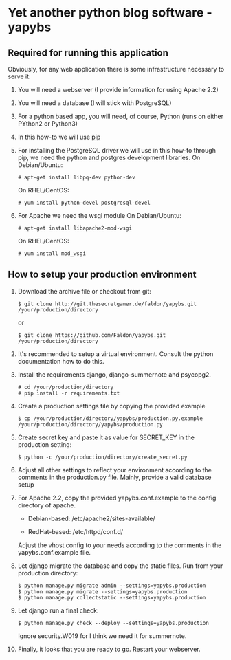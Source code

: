Yet another python blog software - yapybs
========================================
Required for running this application
-------------------------------------
Obviously, for any web application there is some infrastructure necessary to serve it:

1.  You will need a webserver (I provide information for using Apache 2.2)
2.  You will need a database (I will stick with PostgreSQL)
3.  For a python based app, you will need, of course, Python (runs on either PYthon2 or Python3)
4.  In this how-to we will use [pip](https://pypi.python.org/pypi/pip)
5.  For installing the PostgreSQL driver we will use in this how-to through pip, we need the python and postgres 
    development libraries.
    On Debian/Ubuntu:
        
        # apt-get install libpq-dev python-dev
    On RHEL/CentOS:
        
        # yum install python-devel postgresql-devel
6.  For Apache we need the wsgi module
    On Debian/Ubuntu:
        
        # apt-get install libapache2-mod-wsgi
    On RHEL/CentOS:
        
        # yum install mod_wsgi
        
How to setup your production environment
----------------------------------------
1.  Download the archive file or checkout from git:

        $ git clone http://git.thesecretgamer.de/faldon/yapybs.git /your/production/directory
    or
        
        $ git clone https://github.com/Faldon/yapybs.git /your/production/directory
        
2.  It's recommended to setup a virtual environment. Consult the python documentation how to do this.
3.  Install the requirements django, django-summernote and psycopg2.
        
        # cd /your/production/directory
        # pip install -r requirements.txt
4.  Create a production settings file by copying the provided example
        
        $ cp /your/production/directory/yapybs/production.py.example /your/production/directory/yapybs/production.py
5.  Create secret key and paste it as value for SECRET_KEY in the production setting:
        
        $ python -c /your/production/directory/create_secret.py
6.  Adjust all other settings to reflect your environment according to the comments in the production.py file.
    Mainly, provide a valid database setup
7.  For Apache 2.2, copy the provided yapybs.conf.example to the config directory of apache.

     + Debian-based: /etc/apache2/sites-available/
    
     + RedHat-based: /etc/httpd/conf.d/
    
    Adjust the vhost config to your needs according to the comments in the yapybs.conf.example file.
8.  Let django migrate the database and copy the static files. Run from your production directory:
        
        $ python manage.py migrate admin --settings=yapybs.production
        $ python manage.py migrate --settings=yapybs.production
        $ python manage.py collectstatic --settings=yapybs.production
9.  Let django run a final check:
        
        $ python manage.py check --deploy --settings=yapybs.production
    Ignore security.W019 for I think we need it for summernote.
10. Finally, it looks that you are ready to go. Restart your webserver.